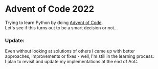 # Advent of Code 2022

Trying to learn Python by doing [Advent of Code](https://adventofcode.com/).  
Let's see if this turns out to be a smart decision or not...

### Update:

Even without looking at solutions of others I came up with better approaches, improvements or fixes - well, I'm still in the learning process.  
I plan to revisit and update my implementations at the end of AoC.
